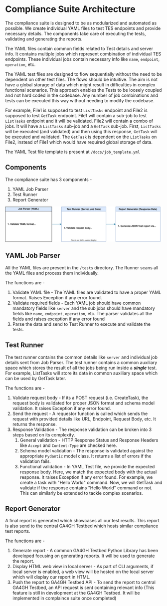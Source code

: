 # Compliance Suite Architecture

The compliance suite is designed to be as modularized and automated as possible. 
We create individual YAML files to test TES endpoints and provide necessary details.
The components take care of executing the tests, validating and generating the reports.

The YAML files contain common fields related to Test details and server info. It contains multiple jobs which represent combination of individual TES endpoints.
These individual jobs contain necessary info like `name`, `endpoint`, `operation`, etc.

The YAML test files are designed to flow sequentially without the need to be dependent on other test files. The flows should be intuitive.
The aim is not have a global storage of data which might result in difficulties in complex functional scenarios. 
This approach enables the Tests to be loosely coupled and not hard coded in the codebase.
Any number of job combinations and tests can be executed this way without needing to modify the codebase.

For example, File1 is supposed to test `ListTasks` endpoint and File2 is supposed to test `GetTask` endpoint. 
File1 will contain a sub-job to test `ListTasks` endpoint and it will be validated.
File2 will contain a combo of jobs. It will have a `ListTasks` sub-job and a `GetTask` sub-job. First, `ListTasks` will be executed (and validated) and then using this response, `GetTask` will be executed and validated. The `GetTask` is dependent on the `ListTasks` on File2, instead of File1 which would have required global storage of data.

The YAML Test file template is present at `/docs/job_template.yml`

## Components

The compliance suite has 3 components - 
1. YAML Job Parser
2. Test Runner
3. Report Generator

![Architecture Diagram](/docs/images/Architecture.svg)

## YAML Job Parser

All the YAML files are present in the `/tests` directory.
The Runner scans all the YAML files and process them individually.

The functions are - 
1. Validate YAML file - The YAML files are validated to have a proper YAML format. Raises Exception if any error found.
2. Validate required fields - Each YAML job should have common mandatory fields like `server` and the sub jobs should have mandatory fields like `name`, `endpoint`, `operation`, etc.
   The parser validates all the fields and raises exception if any error found
3. Parse the data and send to Test Runner to execute and validate the tests.

## Test Runner

The test runner contains the common details like `server` and individual job details sent from Job Parser.
The test runner contains a common auxiliary space which stores the result of all the jobs being run inside a **_single_** test.
For example, ListTasks will store its data in common auxiliary space which can be used by GetTask later.

The functions are - 
1. Validate request body - If its a POST request (i.e. CreateTask), the request body is validated for proper JSON format and schema model validation. It raises Exception if any error found.
2. Send the request - A requestor function is called which sends the request with provided details like URL, Endpoint, Request Body, etc. It returns the response.
3. Response Validation - The response validation can be broken into 3 steps based on its complexity.
   1. General validation - HTTP Response Status and Response Headers like `Accept` and `Content-Type` are checked here.
   2. Schema model validation - The response is validated against the appropriate `Pydantic` model class. It returns a list of errors if the validation fails.
   3. Functional validation - In YAML Test file, we provide the expected response body. Here, we match the expected body with the actual response. It raises Exception if any error found.
      For example, we create a task with "Hello World" command. Now, we will GetTask and validate if the response contains "Hello World" command or not. This can similarly be extended to tackle complex scenarios.

## Report Generator

A final report is generated which showcases all our test results. This report is also send to the central GA4GH Testbed which hosts similar compliance test reports.
        
The functions are - 
1. Generate report - A common GA4GH Testbed Python Library has been developed focusing on generating reports. It will be used to generate the report.
2. Display HTML web view in local server - As part of CLI arguments, if local server is enabled, a web view will be hosted on the local server which will display our report in HTML.
3. Push the report to GA4GH Testbed API - To send the report to central GA4GH Testbed, an API request is sent containing relevant info (This feature is still in development at the GA4GH Testbed. It will be implemented in complaince suite once completed)
